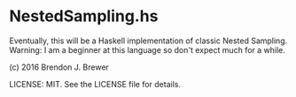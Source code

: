 NestedSampling.hs
=================

Eventually, this will be a Haskell implementation of classic Nested Sampling.
Warning: I am a beginner at this language so don't expect much for a while.

(c) 2016 Brendon J. Brewer

LICENSE: MIT. See the LICENSE file for details.

